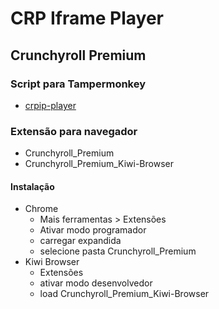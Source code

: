# CRP Iframe Player

## Crunchyroll Premium
### Script para Tampermonkey 
- [crpip-player](https://greasyfork.org/en/scripts/420591-crunchyroll-iframe-player)


### Extensão para navegador
- Crunchyroll_Premium
- Crunchyroll_Premium_Kiwi-Browser

#### Instalação
- Chrome
    - Mais ferramentas > Extensões
    - Ativar modo programador
    - carregar expandida
    - selecione pasta Crunchyroll_Premium
- Kiwi Browser
    - Extensões
    - ativar modo desenvolvedor
    - load Crunchyroll_Premium_Kiwi-Browser
